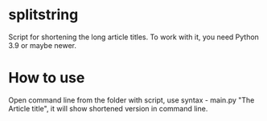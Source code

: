 # splitstring

Script for shortening the long article titles. 
To work with it, you need Python 3.9 or maybe newer.
# How to use
Open command line from the folder with script, use syntax - main.py "The Article title", it will show shortened version in command line.
